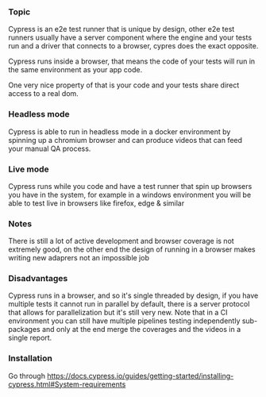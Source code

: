 ### Topic

Cypress is an e2e test runner that is unique by design, other e2e test runners usually have a server component where the engine and your tests run and a driver that connects to a browser, cypres does the exact opposite.

Cypress runs inside a browser, that means the code of your tests will run in the same environment as your app code.

One very nice property of that is your code and your tests share direct access to a real dom.

### Headless mode

Cypress is able to run in headless mode in a docker environment by spinning up a chromium browser and can produce videos that can feed your manual QA process.

### Live mode

Cypress runs while you code and have a test runner that spin up browsers you have in the system, for example in a windows environment you will be able to test live in browsers like firefox, edge & similar

### Notes

There is still a lot of active development and browser coverage is not extremely good, on the other end the design of running in a browser makes writing new adaprers not an impossible job

### Disadvantages

Cypress runs in a browser, and so it's single threaded by design, if you have multiple tests it cannot run in parallel by default, there is a server protocol that allows for parallelization but it's still very new. Note that in a CI environment you can still have multiple pipelines testing independently sub-packages and only at the end merge the coverages and the videos in a single report.

### Installation

Go through https://docs.cypress.io/guides/getting-started/installing-cypress.html#System-requirements
